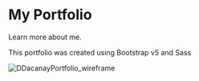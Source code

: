 # My Portfolio

Learn more about me.

This portfolio was created using Bootstrap v5 and Sass

![DDacanayPortfolio_wireframe](https://user-images.githubusercontent.com/11825057/124965950-ad71e600-dff0-11eb-829a-2b3296127f92.jpg)